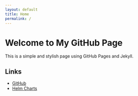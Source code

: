 ```yaml
---
layout: default
title: Home
permalink: /
---
```


# Welcome to My GitHub Page

This is a simple and stylish page using GitHub Pages and Jekyll.

## Links

- [GitHub](https://github.com/bralbral)
- [Helm Charts](https://bralbral.github.io/release/index.yaml)
